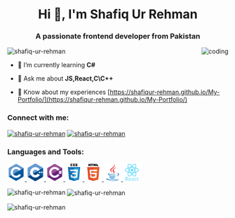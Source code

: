 <h1 align="center">Hi 👋, I'm Shafiq Ur Rehman</h1>
<h3 align="center">A passionate frontend developer from Pakistan</h3>
<img align = "right" widht = "400" alt = "coding" src = "https://luatgiale.vn/wp-content/uploads/2019/09/sales-manager-dl.gif" >

<p align="left"> <img src="https://komarev.com/ghpvc/?username=shafiq-ur-rehman&label=Profile%20views&color=0e75b6&style=flat" alt="shafiq-ur-rehman" /> </p>

- 🌱 I’m currently learning **C#**

- 💬 Ask me about **JS,React,C\C++**

- 📄 Know about my experiences [https://shafiqur-rehman.github.io/My-Portfolio/](https://shafiqur-rehman.github.io/My-Portfolio/)

<h3 align="left">Connect with me:</h3>
<p align="left">
<a href="https://linkedin.com/in/shafiq-ur-rehman" target="blank"><img align="center" src="https://raw.githubusercontent.com/rahuldkjain/github-profile-readme-generator/master/src/images/icons/Social/linked-in-alt.svg" alt="shafiq-ur-rehman" height="30" width="40" /></a>
<a href="https://www.leetcode.com/shafiq-ur-rehman" target="blank"><img align="center" src="https://raw.githubusercontent.com/rahuldkjain/github-profile-readme-generator/master/src/images/icons/Social/leet-code.svg" alt="shafiq-ur-rehman" height="30" width="40" /></a>
</p>

<h3 align="left">Languages and Tools:</h3>
<p align="left"> <a href="https://www.cprogramming.com/" target="_blank" rel="noreferrer"> <img src="https://raw.githubusercontent.com/devicons/devicon/master/icons/c/c-original.svg" alt="c" width="40" height="40"/> </a> <a href="https://www.w3schools.com/cpp/" target="_blank" rel="noreferrer"> <img src="https://raw.githubusercontent.com/devicons/devicon/master/icons/cplusplus/cplusplus-original.svg" alt="cplusplus" width="40" height="40"/> </a> <a href="https://www.w3schools.com/cs/" target="_blank" rel="noreferrer"> <img src="https://raw.githubusercontent.com/devicons/devicon/master/icons/csharp/csharp-original.svg" alt="csharp" width="40" height="40"/> </a> <a href="https://www.w3schools.com/css/" target="_blank" rel="noreferrer"> <img src="https://raw.githubusercontent.com/devicons/devicon/master/icons/css3/css3-original-wordmark.svg" alt="css3" width="40" height="40"/> </a> <a href="https://www.w3.org/html/" target="_blank" rel="noreferrer"> <img src="https://raw.githubusercontent.com/devicons/devicon/master/icons/html5/html5-original-wordmark.svg" alt="html5" width="40" height="40"/> </a> <a href="https://www.java.com" target="_blank" rel="noreferrer"> <img src="https://raw.githubusercontent.com/devicons/devicon/master/icons/java/java-original.svg" alt="java" width="40" height="40"/> </a> <a href="https://reactjs.org/" target="_blank" rel="noreferrer"> <img src="https://raw.githubusercontent.com/devicons/devicon/master/icons/react/react-original-wordmark.svg" alt="react" width="40" height="40"/> </a> </p>

<p><img align="left" src="https://github-readme-stats.vercel.app/api/top-langs?username=shafiq-ur-rehman&show_icons=true&locale=en&layout=compact" alt="shafiq-ur-rehman" /></p>

<p>&nbsp;<img align="center" src="https://github-readme-stats.vercel.app/api?username=shafiq-ur-rehman&show_icons=true&locale=en" alt="shafiq-ur-rehman" /></p>

<p><img align="center" src="https://github-readme-streak-stats.herokuapp.com/?user=shafiq-ur-rehman&" alt="shafiq-ur-rehman" /></p>
